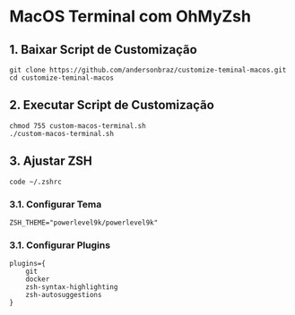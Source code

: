 # MacOS Terminal com OhMyZsh

## 1. Baixar Script de Customização

```shell
git clone https://github.com/andersonbraz/customize-teminal-macos.git
cd customize-teminal-macos
```

## 2. Executar Script de Customização

```shell
chmod 755 custom-macos-terminal.sh
./custom-macos-terminal.sh
```

## 3. Ajustar ZSH

```shell
code ~/.zshrc
```

### 3.1. Configurar Tema

```shell
ZSH_THEME="powerlevel9k/powerlevel9k"
```

### 3.1. Configurar Plugins

```shell
plugins={
    git
    docker
    zsh-syntax-highlighting
    zsh-autosuggestions
}
```